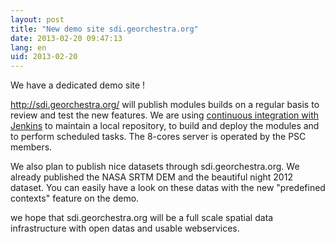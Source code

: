 ```yaml
---
layout: post
title: "New demo site sdi.georchestra.org"
date: 2013-02-20 09:47:13
lang: en
uid: 2013-02-20
---
```


<p>We have a dedicated demo site !</p>
<p><a href="http://sdi.georchestra.org/" hreflang="en">http://sdi.georchestra.org/</a> will publish modules builds on a regular
basis to review and test the new features. We are using <a href="http://sdi.georchestra.org/ci/" hreflang="en">continuous integration with
Jenkins</a> to maintain a local repository, to build and deploy the modules and
to perform scheduled tasks. The 8-cores server is operated by the PSC
members.</p>

<!--more-->

<p>We also plan to publish nice datasets through sdi.georchestra.org. We
already published the NASA SRTM DEM and the beautiful night 2012 dataset. You
can easily have a look on these datas with the new &quot;predefined contexts&quot;
feature on the demo.</p>
<p>we hope that sdi.georchestra.org will be a full scale spatial data
infrastructure with open datas and usable webservices.</p>
